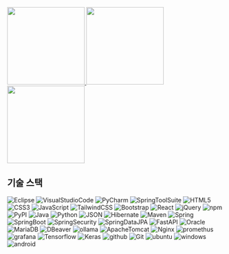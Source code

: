 <!--
**Dayoon07/Dayoon07** is a ✨ _special_ ✨ repository because its `README.md` (this file) appears on your GitHub profile.

Here are some ideas to get you started:

- 🔭 I’m currently working on ...
- 🌱 I’m currently learning ...
- 👯 I’m looking to collaborate on ...
- 🤔 I’m looking for help with ...
- 💬 Ask me about ...
- 📫 How to reach me: ...
- 😄 Pronouns: ...
- ⚡ Fun fact: ...
-->

<a href="https://github-readme-stats.vercel.app/api?username=dayoon07&show_icons=true&theme=default" target="_blank">
  <img src="https://github-readme-stats.vercel.app/api?username=dayoon07&show_icons=true&theme=default" height="180" />
</a>
<a href="https://github-readme-stats.vercel.app/api/top-langs/?username=dayoon07&layout=compact&theme=default">
  <img src="https://github-readme-stats.vercel.app/api/top-langs/?username=dayoon07&layout=compact&theme=default" height="180" />
</a>

<img src="https://streak-stats.demolab.com?user=dayoon07&hide_border=true&border_radius=0&locale=ko&short_numbers=true" height="180" />

<br />

## 기술 스택
![Eclipse](https://img.shields.io/badge/Eclipse-2C2255?style=for-the-badge&logo=eclipse&logoColor=white)
![VisualStudioCode](https://custom-icon-badges.demolab.com/badge/Visual%20Studio%20Code-0078d7?style=for-the-badge&logo=vsc&logoColor=white)
![PyCharm](https://img.shields.io/badge/PyCharm-000000?style=for-the-badge&logo=PyCharm&logoColor=white)
![SpringToolSuite](https://img.shields.io/badge/Spring%20Tool%20Suite%20-6DB33F?style=for-the-badge&logo=eclipse&logoColor=white)
![HTML5](https://img.shields.io/badge/html5-%23E34F26.svg?style=for-the-badge&logo=html5&logoColor=white)
![CSS3](https://img.shields.io/badge/css3-%231572B6.svg?style=for-the-badge&logo=css3&logoColor=white)
![JavaScript](https://img.shields.io/badge/JavaScript-F7DF1E?style=for-the-badge&logo=javascript&logoColor=white)
![TailwindCSS](https://img.shields.io/badge/tailwind%20css-%2338B2AC.svg?style=for-the-badge&logo=tailwind-css&logoColor=white)
![Bootstrap](https://img.shields.io/badge/bootstrap-%238511FA.svg?style=for-the-badge&logo=bootstrap&logoColor=white)
![React](https://img.shields.io/badge/React-%2320232a?style=for-the-badge&logo=react&logoColor=%2361DAFB)
![jQuery](https://img.shields.io/badge/jQuery-0769AD?style=for-the-badge&logo=jquery&logoColor=fff)
![npm](https://img.shields.io/badge/npm-CB3837?style=for-the-badge&logo=npm&logoColor=fff)
![PyPI](https://img.shields.io/badge/PyPI-3775A9?style=for-the-badge&logo=pypi&logoColor=fff)
![Java](/Java-007396.svg)
![Python](https://img.shields.io/badge/Python-3776AB?style=for-the-badge&logo=python&logoColor=fff)
![JSON](https://img.shields.io/badge/JSON-000?style=for-the-badge&logo=json&logoColor=fff)
![Hibernate](https://img.shields.io/badge/Hibernate-59666C?style=for-the-badge&logo=hibernate&logoColor=fff)
![Maven](https://img.shields.io/badge/MAVEN-000000?style=for-the-badge&logo=apachemaven&logoColor=blue)
![Spring](https://img.shields.io/badge/Spring-6DB33F?style=for-the-badge&logo=spring&logoColor=white)
![SpringBoot](https://img.shields.io/badge/Spring%20Boot-6DB33F?style=for-the-badge&logo=springboot&logoColor=fff)
![SpringSecurity](https://img.shields.io/badge/Spring%20Security-6DB33F?style=for-the-badge&logo=springsecurity&logoColor=white)
![SpringDataJPA](https://img.shields.io/badge/Spring_data_jpa-6DB33F?style=for-the-badge&logo=SpringSecurity&logoColor=white)
![FastAPI](https://img.shields.io/badge/FastAPI-009485?style=for-the-badge&logo=fastapi&logoColor=white)
![Oracle](https://custom-icon-badges.demolab.com/badge/Oracle-F80000?style=for-the-badge&logo=oracle&logoColor=fff)
![MariaDB](https://img.shields.io/badge/Maria-003545?style=for-the-badge&logo=mariadb&logoColor=white)
![DBeaver](https://img.shields.io/badge/dbeaver-382923?style=for-the-badge&logo=dbeaver&logoColor=white)
![ollama](https://img.shields.io/badge/-Ollama-000000?style=for-the-badge&logo=ollama&logoColor=white)
![ApacheTomcat](https://img.shields.io/badge/Apache%20Tomcat-F8DC75?style=for-the-badge&logo=apachetomcat&logoColor=black)
![Nginx](https://img.shields.io/badge/Nginx-009639?logo=nginx&logoColor=white&style=for-the-badge)
![promethus](https://img.shields.io/badge/Prometheus-black?style=for-the-badge&logo=prometheus)
![grafana](https://img.shields.io/badge/Grafana-F2F4F9?style=for-the-badge&logo=grafana&logoColor=orange)
![Tensorflow](https://img.shields.io/badge/TensorFlow-FF6F00?style=for-the-badge&logo=tensorflow&logoColor=white)
![Keras](https://img.shields.io/badge/Keras-FF0000?style=for-the-badge&logo=keras&logoColor=white)
![github](https://img.shields.io/badge/Github-black?style=for-the-badge&logo=Github&logoColor=white)
![Git](https://img.shields.io/badge/Git-F05032?style=for-the-badge&logo=Git&logoColor=white)
![ubuntu](https://img.shields.io/badge/Ubuntu-E95420?style=for-the-badge&logo=Ubuntu&logoColor=white)
![windows](https://custom-icon-badges.demolab.com/badge/Windows-0078D6?style=for-the-badge&logo=windows11&logoColor=white)
![android](https://img.shields.io/badge/Android-3DDC84?style=for-the-badge&logo=android&logoColor=white)
